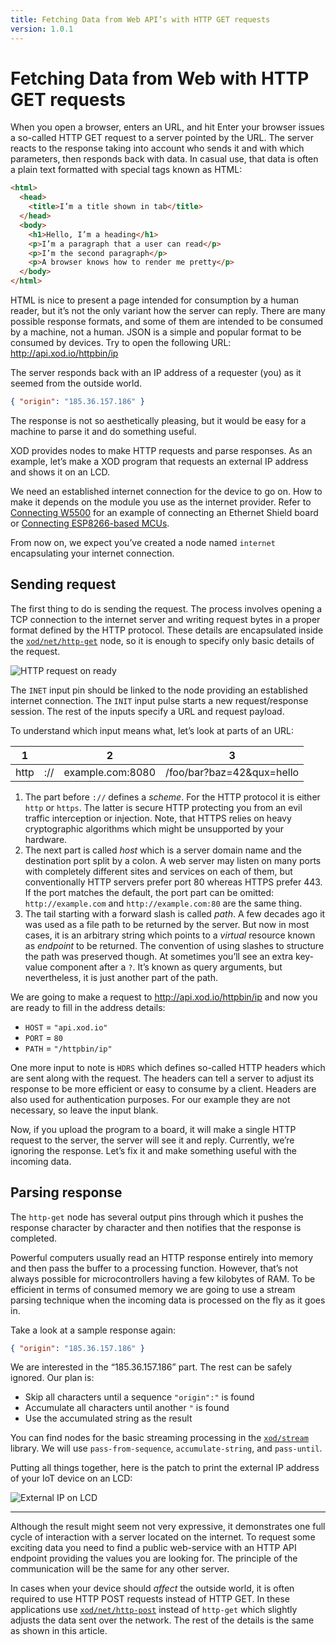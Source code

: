 ```yaml
---
title: Fetching Data from Web API’s with HTTP GET requests
version: 1.0.1
---
```


# Fetching Data from Web with HTTP GET requests

When you open a browser, enters an URL, and hit Enter your browser issues a
so-called HTTP GET request to a server pointed by the URL. The server reacts to
the response taking into account who sends it and with which parameters, then
responds back with data. In casual use, that data is often a plain text
formatted with special tags known as HTML:

```html
<html>
  <head>
    <title>I’m a title shown in tab</title>
  </head>
  <body>
    <h1>Hello, I’m a heading</h1>
    <p>I’m a paragraph that a user can read</p>
    <p>I’m the second paragraph</p>
    <p>A browser knows how to render me pretty</p>
  </body>
</html>
```

HTML is nice to present a page intended for consumption by a human reader, but
it’s not the only variant how the server can reply. There are many possible
response formats, and some of them are intended to be consumed by a machine, not
a human. JSON is a simple and popular format to be consumed by devices. Try to
open the following URL: http://api.xod.io/httpbin/ip

The server responds back with an IP address of a requester (you) as it seemed
from the outside world.

```json
{ "origin": "185.36.157.186" }
```

The response is not so aesthetically pleasing, but it would be easy for a
machine to parse it and do something useful.

XOD provides nodes to make HTTP requests and parse responses. As an example,
let’s make a XOD program that requests an external IP address and shows it on an
LCD.

We need an established internet connection for the device to go on. How to make
it depends on the module you use as the internet provider. Refer to
[Connecting W5500](../w5500-connection/) for an example of connecting an
Ethernet Shield board or [Connecting ESP8266-based MCUs](../esp8266-native-wifi/).

From now on, we expect you’ve created a node named `internet` encapsulating your
internet connection.

## Sending request

The first thing to do is sending the request. The process involves opening a TCP
connection to the internet server and writing request bytes in a proper format
defined by the HTTP protocol. These details are encapsulated inside the
[`xod/net/http-get`](https://xod.io/libs/xod/net/http-get) node, so it is enough
to specify only basic details of the request.

![HTTP request on ready](./request.patch.png)

The `INET` input pin should be linked to the node providing an established
internet connection. The `INIT` input pulse starts a new request/response
session. The rest of the inputs specify a URL and request payload.

To understand which input means what, let’s look at parts of an URL:

<table class="ui very basic collapsing table">
  <thead>
    <tr>
      <th><div class="ui teal label">1</div></th>
      <th></th>
      <th><div class="ui teal label">2</div></th>
      <th><div class="ui teal label">3</div></th>
    </tr>
  </thead>
  <tbody>
    <tr>
      <td>http</td>
      <td>://</td>
      <td>example.com:8080</td>
      <td>/foo/bar?baz=42&qux=hello</td>
    </tr>
  </tbody>
</table>

1.  The part before `://` defines a _scheme_. For the HTTP protocol it is either
    `http` or `https`. The latter is secure HTTP protecting you from an evil
    traffic interception or injection. Note, that HTTPS relies on heavy
    cryptographic algorithms which might be unsupported by your hardware.
2.  The next part is called _host_ which is a server domain name and the
    destination port split by a colon. A web server may listen on many ports
    with completely different sites and services on each of them, but
    conventionally HTTP servers prefer port 80 whereas HTTPS prefer 443. If the
    port matches the default, the port part can be omitted: `http://example.com`
    and `http://example.com:80` are the same thing.
3.  The tail starting with a forward slash is called _path_. A few decades ago
    it was used as a file path to be returned by the server. But now in most
    cases, it is an arbitrary string which points to a _virtual_ resource known
    as _endpoint_ to be returned. The convention of using slashes to structure
    the path was preserved though. At sometimes you’ll see an extra key-value
    component after a `?`. It’s known as query arguments, but nevertheless, it
    is just another part of the path.

We are going to make a request to http://api.xod.io/httpbin/ip and now you are
ready to fill in the address details:

- `HOST` = `"api.xod.io"`
- `PORT` = `80`
- `PATH` = `"/httpbin/ip"`

One more input to note is `HDRS` which defines so-called HTTP headers which are
sent along with the request. The headers can tell a server to adjust its
response to be more efficient or easy to consume by a client. Headers are also
used for authentication purposes. For our example they are not necessary, so
leave the input blank.

Now, if you upload the program to a board, it will make a single HTTP request to
the server, the server will see it and reply. Currently, we’re ignoring the
response. Let’s fix it and make something useful with the incoming data.

## Parsing response

The `http-get` node has several output pins through which it pushes the response
character by character and then notifies that the response is completed.

Powerful computers usually read an HTTP response entirely into memory and then
pass the buffer to a processing function. However, that’s not always possible
for microcontrollers having a few kilobytes of RAM. To be efficient in terms of
consumed memory we are going to use a stream parsing technique when the incoming
data is processed on the fly as it goes in.

Take a look at a sample response again:

```json
{ "origin": "185.36.157.186" }
```

We are interested in the “185.36.157.186” part. The rest can be safely ignored.
Our plan is:

- Skip all characters until a sequence `"origin":"` is found
- Accumulate all characters until another `"` is found
- Use the accumulated string as the result

You can find nodes for the basic streaming processing in the
[`xod/stream`](https://xod.io/libs/xod/stream/) library. We will use
`pass-from-sequence`, `accumulate-string`, and `pass-until`.

Putting all things together, here is the patch to print the external IP address
of your IoT device on an LCD:

![External IP on LCD](./print-ip.patch.png)

---

Although the result might seem not very expressive, it demonstrates one full
cycle of interaction with a server located on the internet. To request some
exciting data you need to find a public web-service with an HTTP API endpoint
providing the values you are looking for. The principle of the communication
will be the same for any other server.

In cases when your device should _affect_ the outside world, it is often
required to use HTTP POST requests instead of HTTP GET. In these applications
use [`xod/net/http-post`](https://xod.io/libs/xod/net/http-post/) instead of
`http-get` which slightly adjusts the data sent over the network. The rest of
the details is the same as shown in this article.
